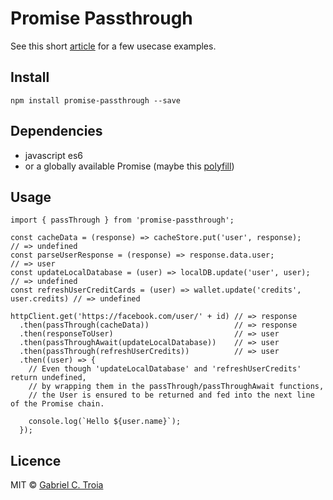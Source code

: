 # Promise Passthrough

See this short [article](https://medium.com/@gabrielctroia/side-effects-in-js-promise-chains-7db50b6302f3) for a few usecase examples.

## Install

`npm install promise-passthrough --save`

## Dependencies

- javascript es6
- or a globally available Promise (maybe this [polyfill](https://www.npmjs.com/package/promise-polyfill))

## Usage

```
import { passThrough } from 'promise-passthrough';

const cacheData = (response) => cacheStore.put('user', response);               // => undefined
const parseUserResponse = (response) => response.data.user;                     // => user
const updateLocalDatabase = (user) => localDB.update('user', user);             // => undefined
const refreshUserCreditCards = (user) => wallet.update('credits', user.credits) // => undefined

httpClient.get('https://facebook.com/user/' + id) // => response
  .then(passThrough(cacheData))                   // => response
  .then(responseToUser)                           // => user
  .then(passThroughAwait(updateLocalDatabase))    // => user
  .then(passThrough(refreshUserCredits))          // => user
  .then((user) => {
    // Even though 'updateLocalDatabase' and 'refreshUserCredits' return undefined,
    // by wrapping them in the passThrough/passThroughAwait functions, 
    // the User is ensured to be returned and fed into the next line of the Promise chain.

    console.log(`Hello ${user.name}`);
  });
```

## Licence 

MIT © [Gabriel C. Troia](https://github.com/GabrielCTroia)
